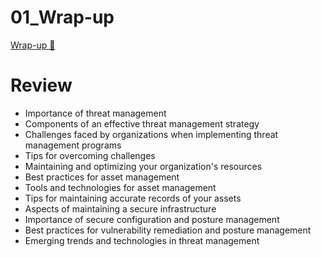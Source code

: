 # 01_Wrap-up

[Wrap-up 🔗](https://www.coursera.org/learn/cloud-security-risks-identify-and-protect-against-threats/lecture/ADMmQ/wrap-up)

# Review

- Importance of threat management
- Components of an effective threat management strategy
- Challenges faced by organizations when implementing threat management programs
- Tips for overcoming challenges
- Maintaining and optimizing your organization's resources
- Best practices for asset management
- Tools and technologies for asset management
- Tips for maintaining accurate records of your assets
- Aspects of maintaining a secure infrastructure
- Importance of secure configuration and posture management
- Best practices for vulnerability remediation and posture management
- Emerging trends and technologies in threat management
